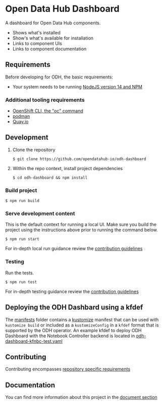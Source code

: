 # Open Data Hub Dashboard

A dashboard for Open Data Hub components.

- Shows what's installed
- Show's what's available for installation
- Links to component UIs
- Links to component documentation

## Requirements
Before developing for ODH, the basic requirements:
* Your system needs to be running [NodeJS version 14 and NPM](https://nodejs.org/)
  
### Additional tooling requirements
* [OpenShift CLI, the "oc" command](https://docs.openshift.com/enterprise/3.2/cli_reference/get_started_cli.html#installing-the-cli)
* [podman](https://github.com/containers/podman)
* [Quay.io](https://quay.io/)

## Development
   1. Clone the repository
      ```
      $ git clone https://github.com/opendatahub-io/odh-dashboard
      ```

   1. Within the repo context, install project dependencies
      ```
      $ cd odh-dashboard && npm install
      ```


### Build project
  ```
  $ npm run build
  ```
  
### Serve development content
This is the default context for running a local UI.  Make sure you build the project using the instructions above prior to running the command below.

  ```
  $ npm run start
  ```

For in-depth local run guidance review the [contribution guidelines](./docs/CONTRIBUTING.md#Serving%20Content)


### Testing
Run the tests.

  ```
  $ npm run test
  ```

For in-depth testing guidance review the [contribution guidelines](./docs/CONTRIBUTING.md#Testing)

## Deploying the ODH Dashbard using a kfdef
The [manifests](./manifests) folder contains a [kustomize](https://kustomize.io) manifest that can be used with `kustomize build` or included as a `kustomizeConfig` in a `kfdef` format that is supported by the ODH operator. An example kfdef to deploy ODH Dashboard with the Notebook Controller backend is located in [odh-dashboard-kfnbc-test.yaml](manifests/kfdef/odh-dashboard-kfnbc-test.yaml)

## Contributing
Contributing encompasses [repository specific requirements](./docs/CONTRIBUTING.md)

## Documentation

You can find more information about this project in the [document section](./docs/README.md)
